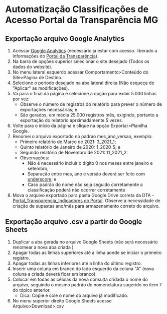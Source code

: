 # Automatização Classificações de Acesso Portal da Transparência MG

## Exportação arquivo Google Analytics
1. Acessar [Google Analytics](https://analytics.google.com/) (necessário já estar com acesso. liberado a informações do [Portal da Transparência](http://www.transparencia.mg.gov.br/)).
2. Na barra de opções superior selecionar o site desejado (Todos os dados do website).
3. No menu lateral esquerdo acessar Comportamento>Conteúdo do Site>Página de Destino.
4. Selecione o período desejado na aba lateral direita (Não esqueça de "Aplicar" as modificações).
5. Vá para o final da página e selecione a opção para exibir 5.000 linhas por vez:
    * Observe o número de registros do relatório para prever o número de exportações necessárias; e
    * São gerados, em média 25.000 registros mês, exigindo, portanto a exportação do relatório aprximadamente 5 vezes.
6. Volte para o início da página e clique na opção Exportar>Planilha Google.
7. Renomei o arquivo exportado no padrao mes_ano_versao, exemplo:
    * Primeiro relatório de Março de 2021: 3_2021_1;
    * Quinto relatório de Janeiro de 2020: 1_2020_5; e
    * Segundo relatório de Novembro de 2021: 11_2021_2.
    * Observações:
        * Não é necessário incluir o dígito 0 nos meses entre janeiro e setembro;
        * Separação entre mes, ano e versão deverá ser feito com [underscore](https://pt.wikipedia.org/wiki/Sublinhado); e
        * Caso padrão do nome não seja seguido corretamente a classificação poderá não ocorrer corretamente
8. Mova o arquivo exportado para pasta Google Drive correta da DTA - [Portal_Transparencia_Indicadores do Portal](https://drive.google.com/drive/folders/15KuJy3qSzsi9fVAsxrnCmlr_TNUR6iyG?usp=sharing). Observe a necessidade de criação de supastas ano/mês para armazenamento correto do arquivo.

## Exportação arquivo .csv a partir do Google Sheets
1. Duplicar a aba gerada no arquivo Google Sheets (não será necessário renomear a nova aba criada
)
2. Apagar todas as linhas superiores até a linha aonde se iniciar o primeiro registro.
3. Apagar todas as linhas inferiores até a linha do último registro.
4. Inserir uma coluna em branco do lado esquerdo da coluna "A" (nova coluna a criada deverá ficar em branco).
5. Colocar em todas as células da nova consulta cridada o nome do arquivo, seguindo o mesmo padrão de nomenclatura sugerido no item 7 do tópico anterior.
    * Dica: Copie e cole o nome do arquivo já modificado.
6. No menu superior direito Google Sheets acesse Arquivo>Download>.csv



